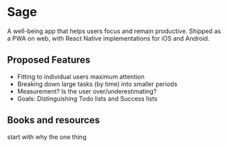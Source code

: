 # Sage

A well-being app that helps users focus and remain productive. Shipped as a PWA on web, with React Native implementations for iOS and Android.

## Proposed Features

- Fitting to individual users maximum attention
- Breaking down large tasks (by time) into smaller periods
- Measurement? Is the user over/underestimating?
- Goals: Distinguishing Todo lists and Success lists

## Books and resources

start with why
the one thing
